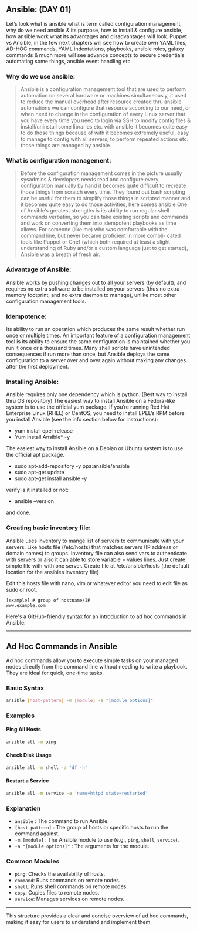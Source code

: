 ## Ansible: (DAY 01)

Let’s look what is ansible what is term called configuration management, why do we need ansible & its purpose, how to install & configure ansible, how ansible work what its advantages and disadvantages will look. Puppet vs Ansible, in the few next chapters will see how to create own YAML files, AD-HOC commands, YAML indentations, playbooks, ansible roles, galaxy commands & much more will see advance concepts to secure credentials automating some things, ansible event handling etc.



### Why do we use ansible:
>	Ansible is a configuration management tool that are used to perform automation on several hardware or machines simultaneously, it used to reduce the manual overhead after resource created thru ansible automations we can configure that resource according to our need, or when need to change in the configuration of every Linux server that you have every time you need to login via SSH to modify config files & install/uninstall some libraries etc. with ansible it becomes quite easy to do those things because of with it becomes extremely useful, easy to manage to config with all servers, to perform repeated actions etc. those things are managed by ansible.

### What is configuration management:
>	Before the configuration management comes in the picture usually sysadmins & developers needs read and configure every configuration manually by hand it becomes quite difficult to recreate those things from scratch every time. They found out bash scripting can be useful for them to simplify those things in scripted manner and it becomes quite easy to do those activities, here comes ansible One of Ansible’s greatest strengths is its ability to run regular shell commands verbatim, so you can take existing scripts and commands and work on converting them into idempotent playbooks as time allows. For someone (like me) who was comfortable with the command line, but never became proficient in more compli- cated tools like Puppet or Chef (which both required at least a slight understanding of Ruby and/or a custom language just to get started), Ansible was a breath of fresh air.  

### Advantage of Ansible:
Ansible works by pushing changes out to all your servers (by default), and requires no extra software to be installed on your servers (thus no extra memory footprint, and no extra daemon to manage), unlike most other configuration management tools.

### Idempotence:
Its ability to run an operation which produces the same result whether run once or multiple times. 
An important feature of a configuration management tool is its ability to ensure the same configuration is maintained whether you run it once or a thousand times. Many shell scripts have unintended consequences if run more than once, but Ansible deploys the same configuration to a server over and over again without making any changes after the first deployment.

### Installing Ansible:
Ansible requires only one dependency which is python. (Best way to install thru OS repository)
The easiest way to install Ansible on a Fedora-like system is to use the official yum package. If you’re running Red Hat Enterprise Linux (RHEL) or CentOS, you need to install EPEL’s RPM before you install Ansible (see the info section below for instructions):
-	yum install epel-release
-	Yum install Ansible* -y


The easiest way to install Ansible on a Debian or Ubuntu system is to use the official apt package.
-	sudo apt-add-repository -y ppa:ansible/ansible
-	sudo apt-get update
-	sudo apt-get install ansible -y


verify is it installed or not:
-	ansible –version


and done.

### Creating basic inventory file:
Ansible uses inventory to mange list of servers to communicate with your servers. Like hosts file (/etc/hosts) that matches servers (IP address or domain names) to groups. Inventory file can also send vars to authenticate with servers or also it can able to store variable = values lines. Just create simple file with with one server. Create file at /etc/ansible/hosts (the default location for the ansibles inventory file)

Edit this hosts file with nano, vim or whatever editor you need to edit file as sudo or root.
```
[example] # group of hostname/IP
www.example.com
```


Here's a GitHub-friendly syntax for an introduction to ad hoc commands in Ansible:


---

## Ad Hoc Commands in Ansible

Ad hoc commands allow you to execute simple tasks on your managed nodes directly from the command line without needing to write a playbook. They are ideal for quick, one-time tasks.

### Basic Syntax
```sh
ansible [host-pattern] -m [module] -a "[module options]"
```

### Examples

#### Ping All Hosts
```sh
ansible all -m ping
```

#### Check Disk Usage
```sh
ansible all -m shell -a 'df -h'
```

#### Restart a Service
```sh
ansible all -m service -a 'name=httpd state=restarted'
```

### Explanation
- `ansible` : The command to run Ansible.
- `[host-pattern]` : The group of hosts or specific hosts to run the command against.
- `-m [module]` : The Ansible module to use (e.g., `ping`, `shell`, `service`).
- `-a "[module options]"` : The arguments for the module.

### Common Modules
- `ping`: Checks the availability of hosts.
- `command`: Runs commands on remote nodes.
- `shell`: Runs shell commands on remote nodes.
- `copy`: Copies files to remote nodes.
- `service`: Manages services on remote nodes.

---

This structure provides a clear and concise overview of ad hoc commands, making it easy for users to understand and implement them.
